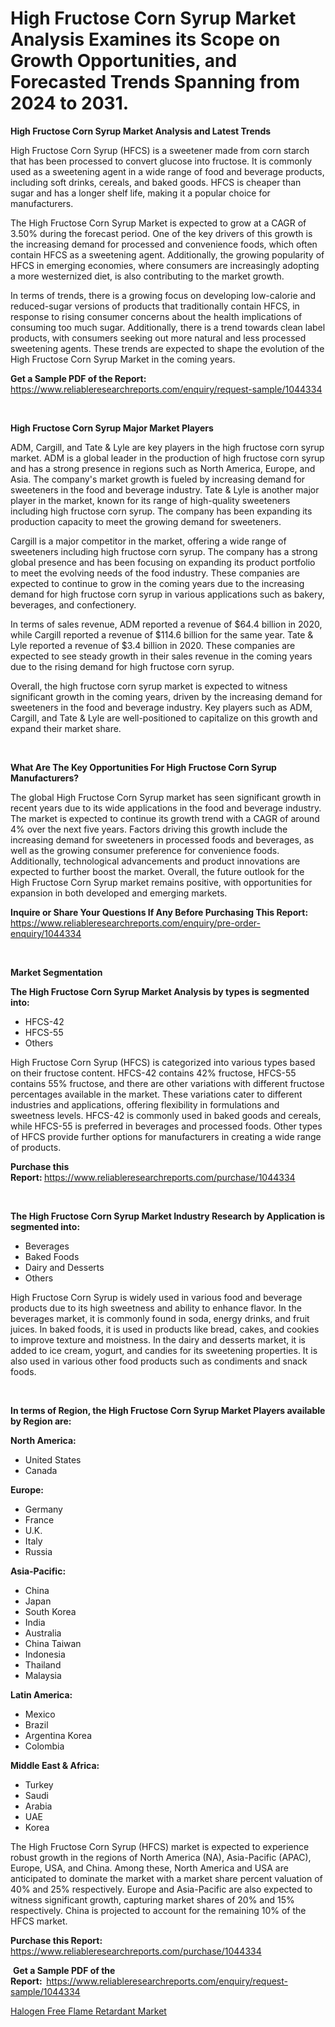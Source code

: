 <p><h1>High Fructose Corn Syrup Market Analysis Examines its Scope on Growth Opportunities, and Forecasted Trends Spanning from 2024 to 2031.</h1></p><p><strong>High Fructose Corn Syrup Market Analysis and Latest Trends</strong></p>
<p><p>High Fructose Corn Syrup (HFCS) is a sweetener made from corn starch that has been processed to convert glucose into fructose. It is commonly used as a sweetening agent in a wide range of food and beverage products, including soft drinks, cereals, and baked goods. HFCS is cheaper than sugar and has a longer shelf life, making it a popular choice for manufacturers.</p><p>The High Fructose Corn Syrup Market is expected to grow at a CAGR of 3.50% during the forecast period. One of the key drivers of this growth is the increasing demand for processed and convenience foods, which often contain HFCS as a sweetening agent. Additionally, the growing popularity of HFCS in emerging economies, where consumers are increasingly adopting a more westernized diet, is also contributing to the market growth.</p><p>In terms of trends, there is a growing focus on developing low-calorie and reduced-sugar versions of products that traditionally contain HFCS, in response to rising consumer concerns about the health implications of consuming too much sugar. Additionally, there is a trend towards clean label products, with consumers seeking out more natural and less processed sweetening agents. These trends are expected to shape the evolution of the High Fructose Corn Syrup Market in the coming years.</p></p>
<p><strong>Get a Sample PDF of the Report:&nbsp;</strong> <a href="https://www.reliableresearchreports.com/enquiry/request-sample/1044334">https://www.reliableresearchreports.com/enquiry/request-sample/1044334</a></p>
<p>&nbsp;</p>
<p><strong>High Fructose Corn Syrup Major Market Players</strong></p>
<p><p>ADM, Cargill, and Tate & Lyle are key players in the high fructose corn syrup market. ADM is a global leader in the production of high fructose corn syrup and has a strong presence in regions such as North America, Europe, and Asia. The company's market growth is fueled by increasing demand for sweeteners in the food and beverage industry. Tate & Lyle is another major player in the market, known for its range of high-quality sweeteners including high fructose corn syrup. The company has been expanding its production capacity to meet the growing demand for sweeteners.</p><p>Cargill is a major competitor in the market, offering a wide range of sweeteners including high fructose corn syrup. The company has a strong global presence and has been focusing on expanding its product portfolio to meet the evolving needs of the food industry. These companies are expected to continue to grow in the coming years due to the increasing demand for high fructose corn syrup in various applications such as bakery, beverages, and confectionery.</p><p>In terms of sales revenue, ADM reported a revenue of $64.4 billion in 2020, while Cargill reported a revenue of $114.6 billion for the same year. Tate & Lyle reported a revenue of $3.4 billion in 2020. These companies are expected to see steady growth in their sales revenue in the coming years due to the rising demand for high fructose corn syrup.</p><p>Overall, the high fructose corn syrup market is expected to witness significant growth in the coming years, driven by the increasing demand for sweeteners in the food and beverage industry. Key players such as ADM, Cargill, and Tate & Lyle are well-positioned to capitalize on this growth and expand their market share.</p></p>
<p>&nbsp;</p>
<p><strong>What Are The Key Opportunities For High Fructose Corn Syrup Manufacturers?</strong></p>
<p><p>The global High Fructose Corn Syrup market has seen significant growth in recent years due to its wide applications in the food and beverage industry. The market is expected to continue its growth trend with a CAGR of around 4% over the next five years. Factors driving this growth include the increasing demand for sweeteners in processed foods and beverages, as well as the growing consumer preference for convenience foods. Additionally, technological advancements and product innovations are expected to further boost the market. Overall, the future outlook for the High Fructose Corn Syrup market remains positive, with opportunities for expansion in both developed and emerging markets.</p></p>
<p><strong>Inquire or Share Your Questions If Any Before Purchasing This Report:</strong> <a href="https://www.reliableresearchreports.com/enquiry/pre-order-enquiry/1044334">https://www.reliableresearchreports.com/enquiry/pre-order-enquiry/1044334</a></p>
<p>&nbsp;</p>
<p><strong>Market Segmentation</strong></p>
<p><strong>The High Fructose Corn Syrup Market Analysis by types is segmented into:</strong></p>
<p><ul><li>HFCS-42</li><li>HFCS-55</li><li>Others</li></ul></p>
<p><p>High Fructose Corn Syrup (HFCS) is categorized into various types based on their fructose content. HFCS-42 contains 42% fructose, HFCS-55 contains 55% fructose, and there are other variations with different fructose percentages available in the market. These variations cater to different industries and applications, offering flexibility in formulations and sweetness levels. HFCS-42 is commonly used in baked goods and cereals, while HFCS-55 is preferred in beverages and processed foods. Other types of HFCS provide further options for manufacturers in creating a wide range of products.</p></p>
<p><strong>Purchase this Report:&nbsp;</strong><a href="https://www.reliableresearchreports.com/purchase/1044334">https://www.reliableresearchreports.com/purchase/1044334</a></p>
<p>&nbsp;</p>
<p><strong>The High Fructose Corn Syrup Market Industry Research by Application is segmented into:</strong></p>
<p><ul><li>Beverages</li><li>Baked Foods</li><li>Dairy and Desserts</li><li>Others</li></ul></p>
<p><p>High Fructose Corn Syrup is widely used in various food and beverage products due to its high sweetness and ability to enhance flavor. In the beverages market, it is commonly found in soda, energy drinks, and fruit juices. In baked foods, it is used in products like bread, cakes, and cookies to improve texture and moistness. In the dairy and desserts market, it is added to ice cream, yogurt, and candies for its sweetening properties. It is also used in various other food products such as condiments and snack foods.</p></p>
<p>&nbsp;</p>
<p><strong>In terms of Region, the High Fructose Corn Syrup Market Players available by Region are:</strong></p>
<p>
    <p> <strong> North America: </strong>
        <ul>
            <li>United States</li>
            <li>Canada</li>
        </ul>
        </p> 
    <p> <strong> Europe: </strong>
        <ul>
            <li>Germany</li>
            <li>France</li>
            <li>U.K.</li>
            <li>Italy</li>
            <li>Russia</li>
        </ul>
        </p> 
    <p> <strong> Asia-Pacific: </strong>
        <ul>
            <li>China</li>
            <li>Japan</li>
            <li>South Korea</li>
            <li>India</li>
            <li>Australia</li>
            <li>China Taiwan</li>
            <li>Indonesia</li>
            <li>Thailand</li>
            <li>Malaysia</li>
        </ul>
        </p> 
    <p> <strong> Latin America: </strong>
        <ul>
            <li>Mexico</li>
            <li>Brazil</li>
            <li>Argentina Korea</li>
            <li>Colombia</li>
        </ul>
        </p> 
    <p> <strong> Middle East & Africa: </strong>
        <ul>
            <li>Turkey</li>
            <li>Saudi</li>
            <li>Arabia</li>
            <li>UAE</li>
            <li>Korea</li>
        </ul>
    </p>
    </p>
<p><p>The High Fructose Corn Syrup (HFCS) market is expected to experience robust growth in the regions of North America (NA), Asia-Pacific (APAC), Europe, USA, and China. Among these, North America and USA are anticipated to dominate the market with a market share percent valuation of 40% and 25% respectively. Europe and Asia-Pacific are also expected to witness significant growth, capturing market shares of 20% and 15% respectively. China is projected to account for the remaining 10% of the HFCS market.</p></p>
<p><strong>Purchase this Report: </strong><a href="https://www.reliableresearchreports.com/purchase/1044334">https://www.reliableresearchreports.com/purchase/1044334</a></p>
<p>&nbsp;<strong>Get a Sample PDF of the Report:&nbsp;&nbsp;</strong><a href="https://www.reliableresearchreports.com/enquiry/request-sample/1044334">https://www.reliableresearchreports.com/enquiry/request-sample/1044334</a></p>
<p><strong></strong></p>
<p><p><a href="https://full-wildebeest-80b.notion.site/Insights-into-Halogen-Free-Flame-Retardant-Market-Size-Analysing-Market-Share-Trends-and-Growth-f-b5d22e9f4bb444d8ab0f47d8358434b3">Halogen Free Flame Retardant Market</a></p></p>